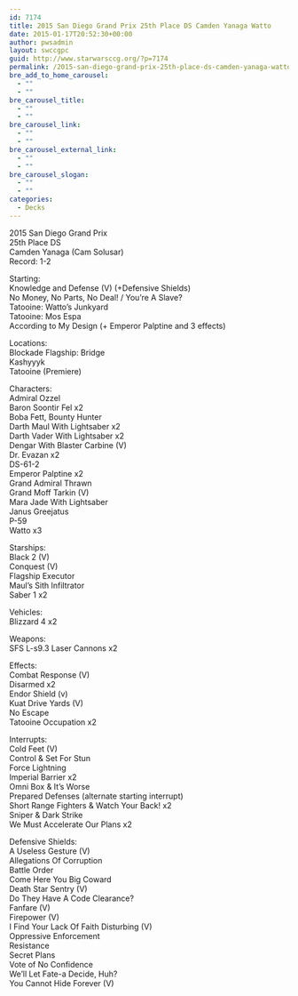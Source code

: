 ```yaml
---
id: 7174
title: 2015 San Diego Grand Prix 25th Place DS Camden Yanaga Watto
date: 2015-01-17T20:52:30+00:00
author: pwsadmin
layout: swccgpc
guid: http://www.starwarsccg.org/?p=7174
permalink: /2015-san-diego-grand-prix-25th-place-ds-camden-yanaga-watto/
bre_add_to_home_carousel:
  - ""
  - ""
bre_carousel_title:
  - ""
  - ""
bre_carousel_link:
  - ""
  - ""
bre_carousel_external_link:
  - ""
  - ""
bre_carousel_slogan:
  - ""
  - ""
categories:
  - Decks
---
```

2015 San Diego Grand Prix  
25th Place DS  
Camden Yanaga (Cam Solusar)  
Record: 1-2

Starting:  
Knowledge and Defense (V) (+Defensive Shields)  
No Money, No Parts, No Deal! / You&#8217;re A Slave?  
Tatooine: Watto&#8217;s Junkyard  
Tatooine: Mos Espa  
According to My Design (+ Emperor Palptine and 3 effects)

Locations:  
Blockade Flagship: Bridge  
Kashyyyk  
Tatooine (Premiere)

Characters:  
Admiral Ozzel  
Baron Soontir Fel x2  
Boba Fett, Bounty Hunter  
Darth Maul With Lightsaber x2  
Darth Vader With Lightsaber x2  
Dengar With Blaster Carbine (V)  
Dr. Evazan x2  
DS-61-2  
Emperor Palptine x2  
Grand Admiral Thrawn  
Grand Moff Tarkin (V)  
Mara Jade With Lightsaber  
Janus Greejatus  
P-59  
Watto x3

Starships:  
Black 2 (V)  
Conquest (V)  
Flagship Executor  
Maul’s Sith Infiltrator  
Saber 1 x2

Vehicles:  
Blizzard 4 x2

Weapons:  
SFS L-s9.3 Laser Cannons x2

Effects:  
Combat Response (V)  
Disarmed x2  
Endor Shield (v)  
Kuat Drive Yards (V)  
No Escape  
Tatooine Occupation x2

Interrupts:  
Cold Feet (V)  
Control & Set For Stun  
Force Lightning  
Imperial Barrier x2  
Omni Box & It&#8217;s Worse  
Prepared Defenses (alternate starting interrupt)  
Short Range Fighters & Watch Your Back! x2  
Sniper & Dark Strike  
We Must Accelerate Our Plans x2

Defensive Shields:  
A Useless Gesture (V)  
Allegations Of Corruption  
Battle Order  
Come Here You Big Coward  
Death Star Sentry (V)  
Do They Have A Code Clearance?  
Fanfare (V)  
Firepower (V)  
I Find Your Lack Of Faith Disturbing (V)  
Oppressive Enforcement  
Resistance  
Secret Plans  
Vote of No Confidence  
We&#8217;ll Let Fate-a Decide, Huh?  
You Cannot Hide Forever (V)